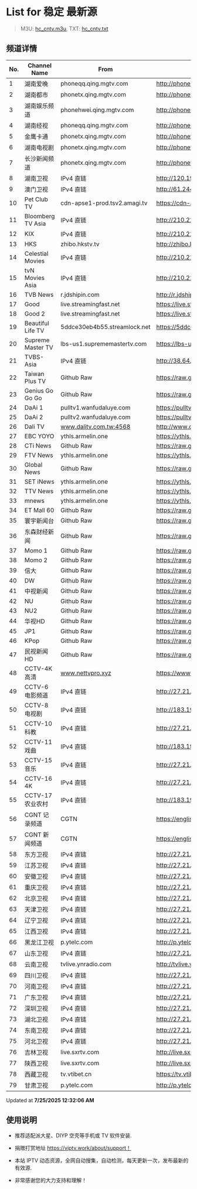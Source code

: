 # List for **稳定 最新源**

> M3U: [hc_cntv.m3u](./hc_cntv.m3u ), TXT: [hc_cntv.txt](./txt/hc_cntv.txt )

## 频道详情

| No. | Channel Name | From | Source |
| --- | ------------ | ---- | ------ |
| 1 | 湖南爱晚 | phoneqq.qing.mgtv.com | <http://phoneqq.qing.mgtv.com/nn_live/nn_x64/dWlwPTEwMy4zOS4yMjYuMTAwJnRlcm09NSZxaWQ9JmNkbmV4X2lkPXFxX3Bob25lX2xpdmUmY2hzPSZkZWY9MSZzPTU5ZGYyYTU2YTFjMjY2MmVhNTI0MGMyZDQxYTM5ZDIxJnVpZD0mdXVpZD00NjdmZWY2MWI2ZTQwMmFjMzQ1MjdkZWQ4NTZkMzkzZi02NzI3ZTI2NCZ2PTImYXM9MCZlcz0xNzUzNDAwMDM0/HNGGMPP360.m3u8> |
| 2 | 湖南都市 | phonetx.qing.mgtv.com | <http://phonetx.qing.mgtv.com/nn_live/nn_x64/dWlwPTEwMy4zOS4yMjYuMTAwJnRlcm09NSZxaWQ9JmNkbmV4X2lkPXR4X3Bob25lX2xpdmUmY2hzPSZkZWY9MSZzPTE0YWMwOGMzMWQ0YzE3NTY0Mjc0ZWNlYTc2MDRjMDNkJnVpZD0mdXVpZD03NGU0ZWNjMTAyMzAyZjM2MDg1MjIyMmRhZDhkNzVjMy02NzI3ZTI2NCZ2PTImYXM9MCZlcz0xNzUzMzg2OTM1/HNDSMPP360.m3u8> |
| 3 | 湖南娱乐频道 | phonehwei.qing.mgtv.com | <http://phonehwei.qing.mgtv.com/nn_live/nn_x64/dWlwPTEwMy4zOS4yMjYuMTAwJnRlcm09NSZxaWQ9JmNkbmV4X2lkPWh3X3Bob25lJmNocz0mZGVmPTEmcz04OTUyZGZhNjA3Yjg5MjMxMzdjNzEwZjNjZjAwNzA4MSZ1aWQ9JnV1aWQ9YjhiOGNiZGIwMzYwZjY0NmVjZDhhOTMyMDI0NzdjMDgtNjcyN2UyNjQmdj0yJmFzPTAmZXM9MTc1MzM5NDUxNw,,/HNYLMPP360.m3u8> |
| 4 | 湖南经视 | phoneqq.qing.mgtv.com | <http://phoneqq.qing.mgtv.com/nn_live/nn_x64/dWlwPTEwMy4zOS4yMjYuMTAwJnRlcm09NSZxaWQ9JmNkbmV4X2lkPXFxX3Bob25lX2xpdmUmY2hzPSZkZWY9MSZzPTQ0ZmUwYzQ5YTMwMTQyOTFmMDEwOTMwNDJhNmE5ZDQzJnVpZD0mdXVpZD1iZGI0MzQzNjUzNmViNmM0MjQ5NWI5YTM3YTQ0YWUwMS02NzI3ZTI2NCZ2PTImYXM9MCZlcz0xNzUzMzc2ODc5/HNJSMPP360.m3u8> |
| 5 | 金鹰卡通 | phonetx.qing.mgtv.com | <http://phonetx.qing.mgtv.com/nn_live/nn_x64/dWlwPTEwMy4zOS4yMjYuMTAwJnRlcm09NSZxaWQ9JmNkbmV4X2lkPXR4X3Bob25lX2xpdmUmY2hzPSZkZWY9MSZzPTY3YjBhMTdmOTkwN2ExYzQzMGNiYjg4ZDE2ZGE2YjAxJnVpZD0mdXVpZD05N2E0MTg5NzEyZDk5M2VhMDliYWY0OWFkYTk5MzcyMC02NzI3ZTI2NCZ2PTImYXM9MCZlcz0xNzUzMzgwMzY0/JYKTMPP360.m3u8> |
| 6 | 湖南电视剧 | phonetx.qing.mgtv.com | <http://phonetx.qing.mgtv.com/nn_live/nn_x64/dWlwPTEwMy4zOS4yMjYuMTAwJnRlcm09NSZxaWQ9JmNkbmV4X2lkPXR4X3Bob25lX2xpdmUmY2hzPSZkZWY9MSZzPTE4MjZiZWZjNmViYTEzNzIxMGM4OWY5ODA5ZDMzNDg4JnVpZD0mdXVpZD0xZjQ4OTgxODRjZDA5OWFhMTQ4NGM5MGExMTZmYzg5Zi02NzI3ZTI2NCZ2PTImYXM9MCZlcz0xNzUzMzk5MDQ4/HNDSJMPP360.m3u8> |
| 7 | 长沙新闻频道 | phonetx.qing.mgtv.com | <http://phonetx.qing.mgtv.com/nn_live/nn_x64/dWlwPTEwMy4zOS4yMjYuMTAwJnRlcm09NSZxaWQ9JmNkbmV4X2lkPXR4X3Bob25lX2xpdmUmY2hzPSZkZWY9MSZzPWVhOTU1ODI0ZGI3ZjcyNmYzNzQ0ZmM1MDYwMjI1NDI3JnVpZD0mdXVpZD00ZmM5NTBjZTFhYTY4YmRkZDhiMGY0YTliMTNmNzhmNi02NzI3ZTI2NCZ2PTImYXM9MCZlcz0xNzUzMzkwODM4/CSXWMPP360.m3u8> |
| 8 | 湖南卫视 | IPv4 直链 | <http://120.196.232.43:8088/rrs03.hw.gmcc.net/PLTV/651/224/3221226698/1.m3u8> |
| 9 | 澳门卫视 | IPv4 直链 | <http://61.244.22.4/ch1/ch1.live/playlist.m3u8> |
| 10 | Pet Club TV | cdn-apse1-prod.tsv2.amagi.tv | <https://cdn-apse1-prod.tsv2.amagi.tv/linear/amg01076-lightningintern-petclub-samsungnz/playlist.m3u8> |
| 11 | Bloomberg TV Asia | IPv4 直链 | <http://210.210.155.37/dr9445/h/h03/index.m3u8> |
| 12 | KIX | IPv4 直链 | <http://210.210.155.37/dr9445/h/h07/index.m3u8> |
| 13 | HKS | zhibo.hkstv.tv | <http://zhibo.hkstv.tv/livestream/mutfysrq/playlist.m3u8> |
| 14 | Celestial Movies | IPv4 直链 | <http://210.210.155.37/dr9445/h/h14/index.m3u8> |
| 15 | tvN Movies Asia | IPv4 直链 | <http://210.210.155.37/dr9445/h/h21/index.m3u8> |
| 16 | TVB News | r.jdshipin.com | <http://r.jdshipin.com/CkuBd> |
| 17 | Good | live.streamingfast.net | <https://live.streamingfast.net/osmflivech1.m3u8> |
| 18 | Good 2 | live.streamingfast.net | <https://live.streamingfast.net/osmflivech2.m3u8> |
| 19 | Beautiful Life TV | 5ddce30eb4b55.streamlock.net | <https://5ddce30eb4b55.streamlock.net/bltvhd/bltv1/playlist.m3u8> |
| 20 | Supreme Master TV | lbs-us1.suprememastertv.com | <https://lbs-us1.suprememastertv.com/720p.m3u8> |
| 21 | TVBS-Asia | IPv4 直链 | <http://38.64.72.148/hls/modn/list/4005/playlist.m3u8> |
| 22 | Taiwan Plus TV | Github Raw | <https://raw.githubusercontent.com/ChiSheng9/iptv/master/TV78.m3u8> |
| 23 | Genius Go Go Go | Github Raw | <https://raw.githubusercontent.com/ChiSheng9/iptv/master/TV26.m3u8> |
| 24 | DaAi 1 | pulltv1.wanfudaluye.com | <https://pulltv1.wanfudaluye.com/live/tv1.m3u8> |
| 25 | DaAi 2 | pulltv2.wanfudaluye.com | <https://pulltv2.wanfudaluye.com/live/tv2.m3u8> |
| 26 | Dali TV | www.dalitv.com.tw:4568 | <http://www.dalitv.com.tw:4568/live/dali/index.m3u8> |
| 27 | EBC YOYO | ythls.armelin.one | <https://ythls.armelin.one/channel/UCiWRSesvSYmY7YOyz0tv_zQ.m3u8> |
| 28 | CTi News | Github Raw | <https://raw.githubusercontent.com/ChiSheng9/iptv/master/TV28.m3u8> |
| 29 | FTV News | ythls.armelin.one | <https://ythls.armelin.one/channel/UC2VmWn8dAqkzlQqvy02E1PA.m3u8> |
| 30 | Global News | Github Raw | <https://raw.githubusercontent.com/ChiSheng9/iptv/master/TV02.m3u8> |
| 31 | SET iNews | ythls.armelin.one | <https://ythls.armelin.one/channel/UCoNYj9OFHZn3ACmmeRCPwbA.m3u8> |
| 32 | TTV News | ythls.armelin.one | <https://ythls.armelin.one/channel/UC8ROUUjHzEQm-ndb69CX8Ww.m3u8> |
| 33 | mnews | ythls.armelin.one | <https://ythls.armelin.one/channel/UC4LjkybVKXCDlneVXlKAbmw.m3u8> |
| 34 | ET Mall 60 | Github Raw | <https://raw.githubusercontent.com/ChiSheng9/iptv/master/TV18.m3u8> |
| 35 | 寰宇新闻台 | Github Raw | <https://raw.githubusercontent.com/ChiSheng9/iptv/master/TV02.m3u8> |
| 36 | 东森财经新闻 | Github Raw | <https://raw.githubusercontent.com/ChiSheng9/iptv/master/TV03.m3u8> |
| 37 | Momo 1 | Github Raw | <https://raw.githubusercontent.com/ChiSheng9/iptv/master/TV04.m3u8> |
| 38 | Momo 2 | Github Raw | <https://raw.githubusercontent.com/ChiSheng9/iptv/master/TV05.m3u8> |
| 39 | 信大 | Github Raw | <https://raw.githubusercontent.com/ChiSheng9/iptv/master/TV07.m3u8> |
| 40 | DW | Github Raw | <https://raw.githubusercontent.com/ChiSheng9/iptv/master/TV08.m3u8> |
| 41 | 中视新闻 | Github Raw | <https://raw.githubusercontent.com/ChiSheng9/iptv/master/TV09.m3u8> |
| 42 | NU | Github Raw | <https://raw.githubusercontent.com/ChiSheng9/iptv/master/TV10.m3u8> |
| 43 | NU2 | Github Raw | <https://raw.githubusercontent.com/ChiSheng9/iptv/master/TV14.m3u8> |
| 44 | 华视HD | Github Raw | <https://raw.githubusercontent.com/ChiSheng9/iptv/master/TV12.m3u8> |
| 45 | JP1 | Github Raw | <https://raw.githubusercontent.com/ChiSheng9/iptv/master/TV15.m3u8> |
| 46 | KPop | Github Raw | <https://raw.githubusercontent.com/ChiSheng9/iptv/master/TV16.m3u8> |
| 47 | 民视新闻HD | Github Raw | <https://raw.githubusercontent.com/ChiSheng9/iptv/master/TV17.m3u8> |
| 48 | CCTV-4K 高清 | www.nettvpro.xyz | <https://www.nettvpro.xyz/player/videojs.php?url=https://liveop.cctv.cn/hls/4KHD/playlist.m3u8> |
| 49 | CCTV-6 电影频道 | IPv4 直链 | <http://27.21.227.228/hlslive-tx-cdn.ysp.cctv.cn/ysp/2024086201.m3u8> |
| 50 | CCTV-8 电视剧 | IPv4 直链 | <http://183.196.25.171:808/hls/77/index.m3u8> |
| 51 | CCTV-10 科教 | IPv4 直链 | <http://27.21.227.228/hlslive-tx-cdn.ysp.cctv.cn/ysp/2024078701.m3u8> |
| 52 | CCTV-11 戏曲 | IPv4 直链 | <http://183.196.25.171:808/hls/11/index.m3u8> |
| 53 | CCTV-15 音乐 | IPv4 直链 | <http://27.21.227.228/hlslive-tx-cdn.ysp.cctv.cn/ysp/2024079201.m3u8> |
| 54 | CCTV-16 4K | IPv4 直链 | <http://27.21.227.228/hlslive-tx-cdn.ysp.cctv.cn/ysp/2024079301.m3u8> |
| 55 | CCTV-17 农业农村 | IPv4 直链 | <http://183.196.25.171:808/hls/93/index.m3u8> |
| 56 | CGNT 记录频道 | CGTN | <https://english-livebkali.cgtn.com/live/doccgtn_0.m3u8> |
| 57 | CGNT 新闻频道 | CGTN | <https://english-livebkali.cgtn.com/live/encgtn_0.m3u8> |
| 58 | 东方卫视 | IPv4 直链 | <http://27.21.227.228/hlslive-tx-cdn.ysp.cctv.cn/ysp/2024054501.m3u8> |
| 59 | 江苏卫视 | IPv4 直链 | <http://27.21.227.228/hlslive-tx-cdn.ysp.cctv.cn/ysp/2024171101.m3u8> |
| 60 | 安徽卫视 | IPv4 直链 | <http://27.21.227.228/hlslive-tx-cdn.ysp.cctv.cn/ysp/2024171401.m3u8> |
| 61 | 重庆卫视 | IPv4 直链 | <http://27.21.227.228/hlslive-tx-cdn.ysp.cctv.cn/ysp/2024061101.m3u8> |
| 62 | 北京卫视 | IPv4 直链 | <http://27.21.227.228/hlslive-tx-cdn.ysp.cctv.cn/ysp/2024052701.m3u8> |
| 63 | 天津卫视 | IPv4 直链 | <http://27.21.227.228/hlslive-tx-cdn.ysp.cctv.cn/ysp/2019927001.m3u8> |
| 64 | 辽宁卫视 | IPv4 直链 | <http://27.21.227.228/hlslive-tx-cdn.ysp.cctv.cn/ysp/2024171301.m3u8> |
| 65 | 江西卫视 | IPv4 直链 | <http://27.21.227.228/hlslive-tx-cdn.ysp.cctv.cn/ysp/2024061701.m3u8> |
| 66 | 黑龙江卫视 | p.ytelc.com | <http://p.ytelc.com/videojs.php?id=https://idclive.hljtv.com:4430/live/hljws_own.m3u8> |
| 67 | 山东卫视 | IPv4 直链 | <http://27.21.227.228/hlslive-tx-cdn.ysp.cctv.cn/ysp/2024171601.m3u8> |
| 68 | 云南卫视 | tvlive.ynradio.com | <http://tvlive.ynradio.com/live/yunnanweishi/chunks.m3u8> |
| 69 | 四川卫视 | IPv4 直链 | <http://27.21.227.228/hlslive-tx-cdn.ysp.cctv.cn/ysp/2024061401.m3u8> |
| 70 | 河南卫视 | IPv4 直链 | <http://27.21.227.228/hlslive-tx-cdn.ysp.cctv.cn/ysp/2024059701.m3u8> |
| 71 | 广东卫视 | IPv4 直链 | <http://27.21.227.228/hlslive-tx-cdn.ysp.cctv.cn/ysp/2024060901.m3u8> |
| 72 | 深圳卫视 | IPv4 直链 | <http://27.21.227.228/hlslive-tx-cdn.ysp.cctv.cn/ysp/2024061301.m3u8> |
| 73 | 湖北卫视 | IPv4 直链 | <http://27.21.227.228/hlslive-tx-cdn.ysp.cctv.cn/ysp/2024171201.m3u8> |
| 74 | 东南卫视 | IPv4 直链 | <http://27.21.227.228/hlslive-tx-cdn.ysp.cctv.cn/ysp/2024061501.m3u8> |
| 75 | 河北卫视 | IPv4 直链 | <http://27.21.227.228/hlslive-tx-cdn.ysp.cctv.cn/ysp/2024171501.m3u8> |
| 76 | 吉林卫视 | live.sxrtv.com | <http://live.sxrtv.com/iptv/jlws.m3u8> |
| 77 | 陕西卫视 | live.sxrtv.com | <http://live.sxrtv.com/iptv/shxws.m3u8> |
| 78 | 西藏卫视 | tv.vtibet.cn | <https://tv.vtibet.cn/live/h701F9MpxzPDyE.m3u8?secret=1c5be68abc4986b15ac9cd3c6dbf3905&time=68825abb> |
| 79 | 甘肃卫视 | p.ytelc.com | <http://p.ytelc.com/videojs.php?id=https://hls.gstv.com.cn/49048r/6e1sy2.m3u8> |

Updated at **7/25/2025 12:32:06 AM**

## 使用说明

- 推荐适配派大星、DIYP 空壳等手机或 TV 软件安装.

- 捐赠打赏地址 <https://viptv.work/about/support！>

- 本站 IPTV 动态资源，全网自动搜集，自动检测，每天更新一次，发布最新的有效源.

- 非常感谢您的大力支持和理解！
